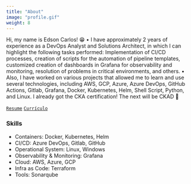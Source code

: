 ```yaml
---
title: "About"
image: "profile.gif"
weight: 8
---
```


Hi, my name is Edson Carlos! 😁
• I have approximately 2 years of experience as a DevOps Analyst and Solutions Architect, in which I can highlight the following tasks performed: Implementation of CI/CD processes, creation of scripts for the automation of pipeline templates, customized creation of dashboards in Grafana for observability and monitoring, resolution of problems in critical environments, and others. 
• Also, I have worked on various projects that allowed me to learn and use several technologies, including AWS, GCP, Azure, Azure DevOps, GitHub Actions, Gitlab, Grafana, Docker, Kubernetes, Helm, Shell Script, Python, and Linux. I already got the CKA certification! The next will be CKAD 💪

[`Resume`](https://drive.google.com/file/d/1IzBuYPcFiGp3imcE9mqOQYq0oAPUCZG2/view?usp=sharing) [`Currículo`](https://drive.google.com/file/d/1sVQ5cqzDhObNVFmCt5CWMrdCpTRYqIHZ/view?usp=sharing)




### Skills

* Containers: Docker, Kubernetes, Helm
* CI/CD: Azure DevOps, Gitlab, GitHub
* Operational System: Linux, Windows
* Observability & Monitoring: Grafana
* Cloud: AWS, Azure, GCP
* Infra as Code: Terraform 
* Tools: Sonarqube

